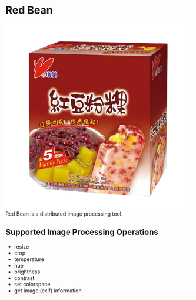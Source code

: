 # Red Bean
![](redbean.png)
Red Bean is a distributed image processing tool.

## Supported Image Processing Operations
- resize
- crop
- temperature
- hue
- brightness
- contrast
- set colorspace
- get image (exif) information
